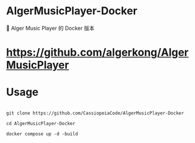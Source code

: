 # AlgerMusicPlayer-Docker
🎵 Alger Music Player  的 Docker 版本

# https://github.com/algerkong/AlgerMusicPlayer

# Usage

```

git clone https://github.com/CassiopeiaCode/AlgerMusicPlayer-Docker

cd AlgerMusicPlayer-Docker

docker compose up -d -build

```
